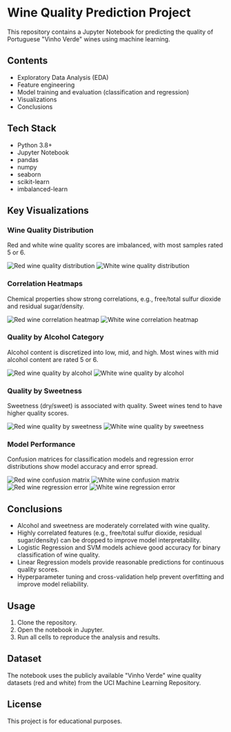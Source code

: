 # Wine Quality Prediction Project

This repository contains a Jupyter Notebook for predicting the quality of Portuguese "Vinho Verde" wines using machine learning.

## Contents

- Exploratory Data Analysis (EDA)
- Feature engineering
- Model training and evaluation (classification and regression)
- Visualizations
- Conclusions

## Tech Stack

- Python 3.8+
- Jupyter Notebook
- pandas
- numpy
- seaborn
- scikit-learn
- imbalanced-learn

## Key Visualizations

### Wine Quality Distribution

Red and white wine quality scores are imbalanced, with most samples rated 5 or 6.

![Red wine quality distribution](figures/red_quality_distribution.png)
![White wine quality distribution](figures/white_quality_distribution.png)

### Correlation Heatmaps

Chemical properties show strong correlations, e.g., free/total sulfur dioxide and residual sugar/density.

![Red wine correlation heatmap](figures/red_correlation_heatmap.png)
![White wine correlation heatmap](figures/white_correlation_heatmap.png)

### Quality by Alcohol Category

Alcohol content is discretized into low, mid, and high. Most wines with mid alcohol content are rated 5 or 6.

![Red wine quality by alcohol](figures/red_quality_by_alcohol.png)
![White wine quality by alcohol](figures/white_quality_by_alcohol.png)

### Quality by Sweetness

Sweetness (dry/sweet) is associated with quality. Sweet wines tend to have higher quality scores.

![Red wine quality by sweetness](figures/red_quality_by_sweetness.png)
![White wine quality by sweetness](figures/white_quality_by_sweetness.png)

### Model Performance

Confusion matrices for classification models and regression error distributions show model accuracy and error spread.

![Red wine confusion matrix](figures/red_confusion_matrix.png)
![White wine confusion matrix](figures/white_confusion_matrix.png)
![Red wine regression error](figures/red_regression_error.png)
![White wine regression error](figures/white_regression_error.png)

## Conclusions

- Alcohol and sweetness are moderately correlated with wine quality.
- Highly correlated features (e.g., free/total sulfur dioxide, residual sugar/density) can be dropped to improve model interpretability.
- Logistic Regression and SVM models achieve good accuracy for binary classification of wine quality.
- Linear Regression models provide reasonable predictions for continuous quality scores.
- Hyperparameter tuning and cross-validation help prevent overfitting and improve model reliability.

## Usage

1. Clone the repository.
2. Open the notebook in Jupyter.
3. Run all cells to reproduce the analysis and results.

## Dataset

The notebook uses the publicly available "Vinho Verde" wine quality datasets (red and white) from the UCI Machine Learning Repository.

## License

This project is for educational purposes.
